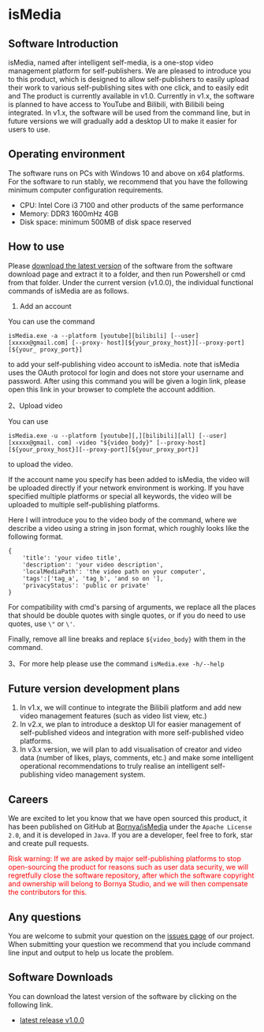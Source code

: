 # isMedia

## Software Introduction
isMedia, named after intelligent self-media, is a one-stop video management platform for self-publishers. We are pleased to introduce you to this product, which is designed to allow self-publishers to easily upload their work to various self-publishing sites with one click, and to easily edit and The product is currently available in v1.0. Currently in v1.x, the software is planned to have access to YouTube and Bilibili, with Bilibili being integrated. In v1.x, the software will be used from the command line, but in future versions we will gradually add a desktop UI to make it easier for users to use.

## Operating environment
The software runs on PCs with Windows 10 and above on x64 platforms. For the software to run stably, we recommend that you have the following minimum computer configuration requirements.
- CPU: Intel Core i3 7100 and other products of the same performance 
- Memory: DDR3 1600mHz 4GB
- Disk space: minimum 500MB of disk space reserved

## How to use

Please [download the latest version](https://github.com/Bornya/isMedia/releases) of the software from the software download page and extract it to a folder, and then run Powershell or cmd from that folder.
Under the current version (v1.0.0), the individual functional commands of isMedia are as follows.

1. Add an account

You can use the command
```
isMedia.exe -a --platform [youtube][bilibili] [--user] [xxxxx@gmail.com] [--proxy- host][${your_proxy_host}][--proxy-port][${your_ proxy_port}]
```
to add your self-publishing video account to isMedia. note that isMedia uses the OAuth protocol for login and does not store your username and password. After using this command you will be given a login link, please open this link in your browser to complete the account addition.

2、Upload video

You can use
```
isMedia.exe -u --platform [youtube][,][bilibili][all] [--user] [xxxxx@gmail. com] -video "${video_body}" [--proxy-host][${your_proxy_host}][--proxy-port][${your_proxy_port}]
```
to upload the video. 

If the account name you specify has been added to isMedia, the video will be uploaded directly if your network environment is working. If you have specified multiple platforms or special all keywords, the video will be uploaded to multiple self-publishing platforms.

Here I will introduce you to the video body of the command, where we describe a video using a string in json format, which roughly looks like the following format.
```
{
 	'title': 'your video title', 
 	'description': 'your video description', 
 	'localMediaPath': 'the video path on your computer', 
 	'tags':['tag_a', 'tag_b', 'and so on '], 
 	'privacyStatus': 'public or private'
}
```
For compatibility with cmd's parsing of arguments, we replace all the places that should be double quotes with single quotes, or if you do need to use quotes, use 
```\"``` or ```\'```. 

Finally, remove all line breaks and replace ```${video_body}``` with them in the command.

3、For more help please use the command ```isMedia.exe -h/--help```
 
## Future version development plans

1.	In v1.x, we will continue to integrate the Bilibili platform and add new video management features (such as video list view, etc.)
2.	In v2.x, we plan to introduce a desktop UI for easier management of self-published videos and integration with more self-published video platforms.
3.	In v3.x version, we will plan to add visualisation of creator and video data (number of likes, plays, comments, etc.) and make some intelligent operational recommendations to truly realise an intelligent self-publishing video management system.

## Careers

We are excited to let you know that we have open sourced this product, it has been published on GitHub at [Bornya/isMedia](https://github.com/Bornya/isMedia) under the ```Apache License 2.0```, and it is developed in ```Java```. If you are a developer, feel free to fork, star and create pull requests.

<font color=FF0000>Risk warning: If we are asked by major self-publishing platforms to stop open-sourcing the product for reasons such as user data security, we will regretfully close the software repository, after which the software copyright and ownership will belong to Bornya Studio, and we will then compensate the contributors for this.</font>

## Any questions

You are welcome to submit your question on the [issues page](https://github.com/Bornya/isMedia/issues) of our project. When submitting your question we recommend that you include command line input and output to help us locate the problem.

## Software Downloads

You can download the latest version of the software by clicking on the following link. 
- [latest release v1.0.0](https://github.com/Bornya/isMedia/releases)

